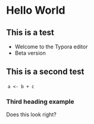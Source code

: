 # Hello World
## This is a test

- Welcome to the Typora editor
- Beta version

## This is a second test

​	`a <- b + c`

### Third heading example
Does this look right?
